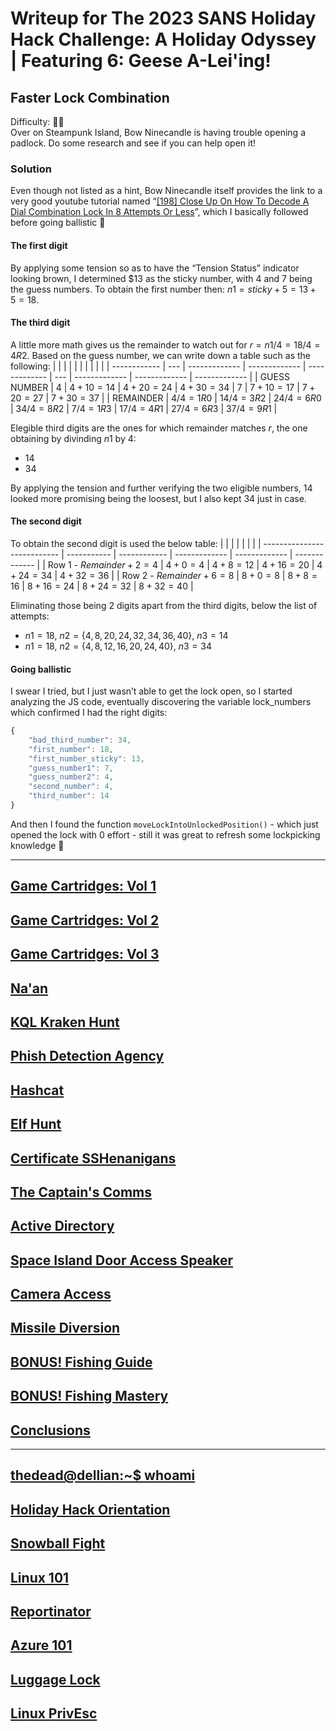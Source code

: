 # Writeup for The 2023 SANS Holiday Hack Challenge: A Holiday Odyssey \| Featuring 6: Geese A-Lei'ing!
## Faster Lock Combination
Difficulty: :christmas_tree::christmas_tree:   
Over on Steampunk Island, Bow Ninecandle is having trouble opening a padlock. Do some research and see if you can help open it!

### Solution
Even though not listed as a hint, Bow Ninecandle itself provides the link to a very good youtube tutorial named “[\[198\] Close Up On How To Decode A Dial Combination Lock In 8 Attempts Or Less](https://www.youtube.com/watch?v=27rE5ZvWLU0)”, which I basically followed before going ballistic 🙂

#### The first digit
By applying some tension so as to have the “Tension Status” indicator looking brown, I determined $13 as the sticky number, with $4$ and $7$ being the guess numbers. To obtain the first number then: $n1 = sticky + 5 = 13 + 5 = 18$.

#### The third digit
A little more math gives us the remainder to watch out for $r = n1 / 4 = 18 / 4 = 4 R 2$. Based on the guess number, we can write down a table such as the following:
|              |     |               |               |               |     |               |              |               |
| ------------ | --- | ------------- | ------------- | ------------- | --- | ------------- | ------------- | ------------- |
| GUESS NUMBER | $4$ | $4 + 10 = 14$ | $4 + 20 = 24$ | $4 + 30 = 34$ | $7$ | $7 + 10 = 17$ | $7 + 20 = 27$ | $7 + 30 = 37$ |
| REMAINDER | $4 / 4 = 1 R 0$ | $14 / 4 = 3 R 2$ | $24 / 4 = 6 R 0$ | $34 / 4 = 8 R 2$ | $7 / 4 = 1 R 3$ | $17 / 4 = 4 R 1$ | $27 / 4 = 6 R 3$ | $37 / 4 = 9 R 1$ |

Elegible third digits are the ones for which remainder matches $r$, the one obtaining by divinding $n1$ by $4$:
* $14$
* $34$ 

By applying the tension and further verifying the two eligible numbers, $14$ looked more promising being the loosest, but I also kept $34$ just in case.

#### The second digit
To obtain the second digit is used the below table:
|                             |             |              |               |               |               |
| --------------------------- | ----------- | ------------ | ------------- | ------------- | ------------- |
| Row 1 - $Remainder + 2 = 4$ | $4 + 0 = 4$ | $4 + 8 = 12$ | $4 + 16 = 20$ | $4 + 24 = 34$ | $4 + 32 = 36$ |
| Row 2 - $Remainder + 6 = 8$ | $8 + 0 = 8$ | $8 + 8 = 16$ | $8 + 16 = 24$ | $8 + 24 = 32$ | $8 + 32 = 40$ | 

Eliminating those being 2 digits apart from the third digits, below the list of attempts:
* $n1 = 18$, $`n2 = \{4, 8, 20, 24, 32, 34, 36, 40\}`$, $n3 = 14$
* $n1 = 18$, $`n2 = \{4, 8, 12, 16, 20, 24, 40\}`$, $n3 = 34$

#### Going ballistic
I swear I tried, but I just wasn’t able to get the lock open, so I started analyzing the JS code, eventually discovering the variable lock_numbers which confirmed I had the right digits:
```javascript
{
	"bad_third_number": 34,
	"first_number": 18,
	"first_number_sticky": 13,
	"guess_number1": 7,
	"guess_number2": 4,
	"second_number": 4,
	"third_number": 14
}
```
And then I found the function `moveLockIntoUnlockedPosition()` - which just opened the lock with 0
effort - still it was great to refresh some lockpicking knowledge 🙂


---
## [Game Cartridges: Vol 1](/09%20-%20Game%20Cartridges%3A%20Vol%201/README.md)
## [Game Cartridges: Vol 2](/10%20-%20Game%20Cartridges%3A%20Vol%202/README.md)
## [Game Cartridges: Vol 3](/11%20-%20Game%20Cartridges%3A%20Vol%203/README.md)
## [Na'an](/12%20-%20Na%27an/README.md)
## [KQL Kraken Hunt](/13%20-%20KQL%20Kraken%20Hunt/README.md)
## [Phish Detection Agency](/14%20-%20Phish%20Detection%20Agency/README.md)
## [Hashcat](/15%20-%20Hashcat/README.md)
## [Elf Hunt](/16%20-%20Elf%20Hunt/README.md)
## [Certificate SSHenanigans](/17%20-%20Certificate%20SSHenanigans/README.md)
## [The Captain's Comms](/18%20-%20The%20Captain%27s%20Comms/README.md)
## [Active Directory](/19%20-%20Active%20Directory/README.md)
## [Space Island Door Access Speaker](/20%20-%20Space%20Island%20Door%20Access%20Speaker/README.md)
## [Camera Access](/21%20-%20Camera%20Access/README.md)
## [Missile Diversion](/22%20-%20Missile%20Diversion/README.md)
## [BONUS! Fishing Guide](/23%20-%20BONUS%21%20Fishing%20Guide/README.md)
## [BONUS! Fishing Mastery](/24%20-%20BONUS%21%20Fishing%20Mastery/README.md)
## [Conclusions](/README.md#conclusions)
---
## [thedead@dellian:~$ whoami](/README.md#thedeaddellian-whoami)
## [Holiday Hack Orientation](/01%20-%20Holiday%20Hack%20Orientation/README.md)
## [Snowball Fight](/02%20-%20Snowball%20Fight/README.md)
## [Linux 101](/03%20-%20Linux%20101/README.md)
## [Reportinator](/04%20-%20Reportinator/README.md)
## [Azure 101](/05%20-%20Azure%20101/README.md)
## [Luggage Lock](/06%20-%20Luggage%20Lock/README.md)
## [Linux PrivEsc](/07%20-%20Linux%20PrivEsc/README.md)